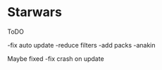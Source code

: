 # Starwars


ToDO

-fix auto update
-reduce filters
-add packs
-anakin


Maybe fixed
-fix crash on update
